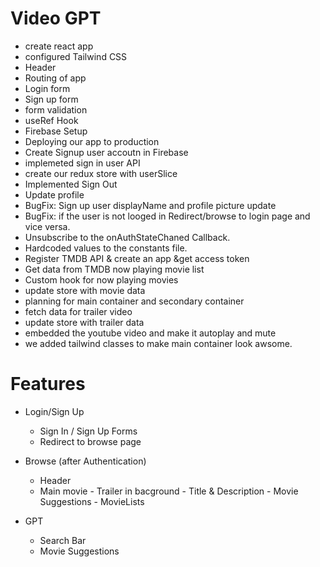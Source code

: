 # Video GPT

- create react app
- configured Tailwind CSS
- Header
- Routing of app
- Login form
- Sign up form
- form validation
- useRef Hook
- Firebase Setup
- Deploying our app to production
- Create Signup user accoutn in Firebase
- implemeted sign in user API
- create our redux store with userSlice
- Implemented Sign Out
- Update profile
- BugFix: Sign up user displayName and profile picture update
- BugFix: if the user is not looged in Redirect/browse to login page and vice versa.
- Unsubscribe to the onAuthStateChaned Callback.
- Hardcoded values to the constants file.
- Register TMDB API & create an app &get access token
- Get data from TMDB now playing movie list
- Custom hook for now playing movies
- update store with movie data
- planning for main container and secondary container
- fetch data for trailer video
- update store with trailer data
- embedded the youtube video and make it autoplay and mute
- we added tailwind classes to make main container look awsome.

# Features

- Login/Sign Up

  - Sign In / Sign Up Forms
  - Redirect to browse page

- Browse (after Authentication)
  - Header
  - Main movie - Trailer in bacground - Title & Description - Movie Suggestions - MovieLists
- GPT
  - Search Bar
  - Movie Suggestions
